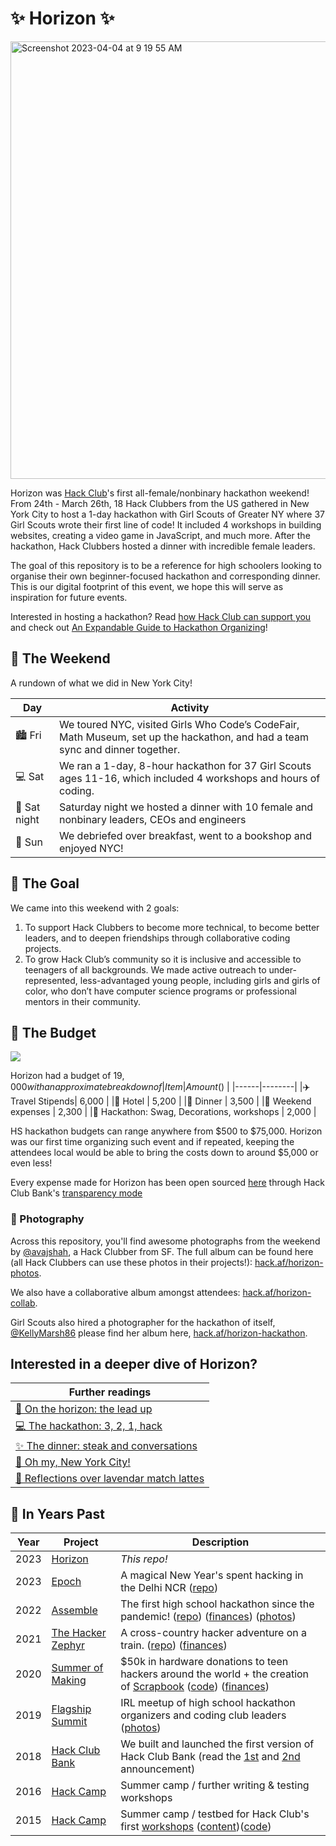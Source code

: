 # ✨ Horizon ✨
<img width="700" alt="Screenshot 2023-04-04 at 9 19 55 AM" src="https://user-images.githubusercontent.com/65808924/229817435-f2b16c71-2292-47d9-a263-397697f972e0.png">

Horizon was [Hack Club](https://hackclub.com/)'s first all-female/nonbinary hackathon weekend! From 24th - March 26th, 18 Hack Clubbers from the US gathered in New York City to host a 1-day hackathon with Girl Scouts of Greater NY where 37 Girl Scouts wrote  their first line of code! It included 4 workshops in building websites, creating a video game in JavaScript, and much more. After the hackathon, Hack Clubbers hosted a dinner with incredible female leaders. 

The goal of this repository is to be a reference for high schoolers looking to organise their own beginner-focused hackathon and corresponding dinner. This is our digital footprint of this event, we hope this will serve as inspiration for future events. 

Interested in hosting a hackathon? Read [how Hack Club can support you](https://hackathons.hackclub.com/) and check out [An Expandable Guide to Hackathon Organizing](https://expandables.hackclub.dev/organizing.html)!

## 🎯 The Weekend
A rundown of what we did in New York City!

| Day | Activity                                                                 |
|-----|-------------------------------------------------------------------------|
|🏙️ Fri | We toured NYC, visited Girls Who Code’s CodeFair, Math Museum, set up the hackathon, and had a team sync and dinner together.|
|💻 Sat | We ran a 1-day, 8-hour hackathon for 37 Girl Scouts ages 11-16, which included 4 workshops and hours of coding. |
|🍴 Sat night | Saturday night we hosted a dinner with 10 female and nonbinary leaders, CEOs and engineers |
|🍵 Sun  | We debriefed over breakfast, went to a bookshop and enjoyed NYC!  |


## 🎯 The Goal
We came into this weekend with 2 goals:
1. To support Hack Clubbers to become more technical, to become better leaders, and to deepen friendships through collaborative coding projects.
2. To grow Hack Club’s community so it is inclusive and accessible to teenagers of all backgrounds. We made active outreach to under-represented, less-advantaged young people, including girls and girls of color, who don’t have computer science programs or professional mentors in their community.

## 💸 The Budget
[![](https://img.shields.io/endpoint?url=https%3A%2F%2Fbank-shields.hackclub.com%2Forganizations%2Fhorizon%2Fbalance)](https://bank.hackclub.com/horizon)

Horizon had a budget of $19,000 with an approximate breakdown of
| Item | Amount ($) |
|------|--------|
|✈️ Travel Stipends| 6,000 |
|🏨 Hotel | 5,200 |
|🥘 Dinner | 3,500 |
|🥘 Weekend expenses | 2,300 |
|👚 Hackathon: Swag, Decorations, workshops | 2,000 |

HS hackathon budgets can range anywhere from \$500 to \$75,000. Horizon was our first time organizing such event and if repeated, keeping the attendees local would be able to bring the costs down to around $5,000 or even less!

Every expense made for Horizon has been open sourced [here](https://bank.hackclub.com/horizon) through Hack Club Bank's [transparency mode](https://headwayapp.co/bank-changelog/transparent-finances-optional-feature-151427)

### 📸 Photography

Across this repository, you'll find awesome photographs from the weekend by [@avajshah](https://twitter.com/avajshah), a Hack Clubber from SF. The full album can be found here (all Hack Clubbers can use these photos in their projects!): [hack.af/horizon-photos](https://hack.af/horizon-photos). 

We also have a collaborative album amongst attendees: [hack.af/horizon-collab](https://hack.af/horizon-collab). 

Girl Scouts also hired a photographer for the hackathon of itself, [@KellyMarsh86](https://twitter.com/KellyMarsh86) please find her album here, [hack.af/horizon-hackathon](https://horizon-hackathon).

## Interested in a deeper dive of Horizon? 

|Further readings|
|-----------|
| [💬 On the horizon: the lead up](https://github.com/hackclub/horizon/blob/main/further-reading/timeline.md) |
| [💻 The hackathon: 3, 2, 1, hack](https://github.com/hackclub/horizon/blob/main/the-hackathon/README.md) |
| [✨ The dinner: steak and conversations](https://github.com/hackclub/horizon/blob/main/dinner/README.md) |
| [🗽 Oh my, New York City!](https://github.com/hackclub/horizon/blob/main/further-reading/sideactivities.md) |
| [💖 Reflections over lavendar match lattes](https://github.com/hackclub/horizon/blob/main/further-reading/sundaydebrief.md) |

## 🗽 In Years Past

| Year | Project                                                            | Description                                                                                                                                                                                                                                                                           |
| ---- | ------------------------------------------------------------------ | ------------------------------------------------------------------------------------------------------------------------------------------------------------------------------------------------------------------------------------------------------------------------------------- |
| 2023 | [Horizon](https://horizon.hackclub.com)                            | _This repo!_                                                                                                                                                                                                                                                                          |
| 2023 | [Epoch](https://epoch.hackclub.com)                                | A magical New Year's spent hacking in the Delhi NCR ([repo](https://github.com/hackclub/epoch))                                                                                                                                                                                       |
| 2022 | [Assemble](https://assemble.hackclub.com)                          | The first high school hackathon since the pandemic! ([repo](https://github.com/hackclub/assemble)) ([finances](https://bank.hackclub.com/assemble)) ([photos](https://hack.af/assemble-photos))                                                                                       |
| 2021 | [The Hacker Zephyr](https://github.com/hackclub/the-hacker-zephyr) | A cross-country hacker adventure on a train. ([repo](https://github.com/hackclub/the-hacker-zephyr)) ([finances](https://bank.hackclub.com/zephyr))                                                                                                                                   |
| 2020 | [Summer of Making](https://summer.hackclub.com)                    | $50k in hardware donations to teen hackers around the world + the creation of [Scrapbook](https://scrapbook.hackclub.com) ([code](https://github.com/hackclub/scrapbook)) ([finances](https://bank.hackclub.com/summer-of-making))                                                    |
| 2019 | [Flagship Summit](https://flagship.hackclub.com)                   | IRL meetup of high school hackathon organizers and coding club leaders ([photos](https://photos.google.com/share/AF1QipO3hb2mN-Q16icE-M16d-06uHyXLmvd3Rw6b_f_oosfAX9SnOvnouPOyO79P7pR7Q?key=anphZTNFUERPWXV3YnJQV2VzVVVFMFFVcGRDc3hB))                                                |
| 2018 | [Hack Club Bank](https://hackclub.com/bank/)                       | We built and launched the first version of Hack Club Bank (read the [1st](https://medium.com/hackclub/hack-club-bank-a-bank-for-student-hackers-e5d894ea5375) and [2nd](https://medium.com/hackclub/hack-club-bank-is-now-live-for-everyone-including-you-884f7f54836f) announcement) |
| 2016 | [Hack Camp](https://github.com/hackclub/camp/tree/master/2016)     | Summer camp / further writing & testing workshops                                                                                                                                                                                                                                     |
| 2015 | [Hack Camp](https://github.com/hackclub/camp/tree/master/2015)     | Summer camp / testbed for Hack Club's first [workshops](https://workshops.hackclub.com) ([content](https://github.com/hackclub/hackclub/tree/main/workshops#readme))([code](https://github.com/hackclub/workshops))                                                                   |
